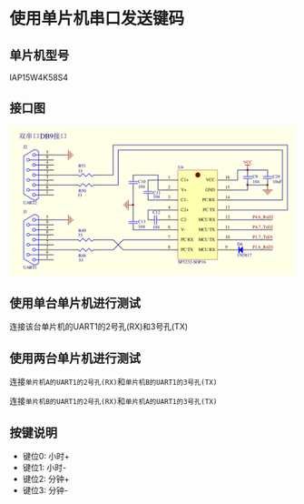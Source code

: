 # 使用单片机串口发送键码 

## 单片机型号
IAP15W4K58S4

## 接口图
![](pic/uart.png)

## 使用单台单片机进行测试
连接该台单片机的UART1的2号孔(RX)和3号孔(TX)

## 使用两台单片机进行测试
连接`单片机A的UART1的2号孔(RX)`和`单片机B的UART1的3号孔(TX)`

连接`单片机B的UART1的2号孔(RX)`和`单片机A的UART1的3号孔(TX)`

## 按键说明
* 键位0: 小时+
* 键位1: 小时-
* 键位2: 分钟+
* 键位3: 分钟-
